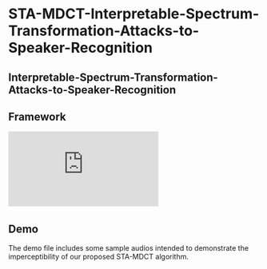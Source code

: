 # STA-MDCT-Interpretable-Spectrum-Transformation-Attacks-to-Speaker-Recognition
## Interpretable-Spectrum-Transformation-Attacks-to-Speaker-Recognition
## Framework
![Framework](https://github.com/sea-yjd/STA-MDCT-Interpretable-Spectrum-Transformation-Attacks-to-Speaker-Recognition/blob/main/framework.pdf)
## Demo
The demo file includes some sample audios intended to demonstrate the imperceptibility of our proposed STA-MDCT algorithm.

